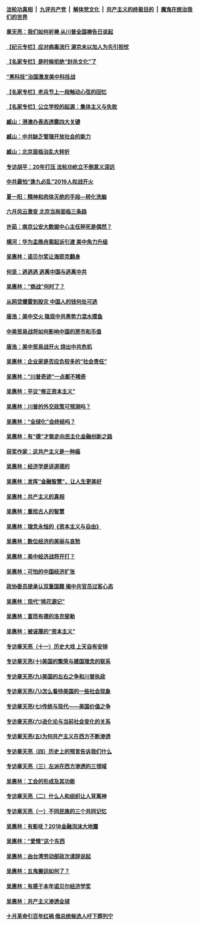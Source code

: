 

####  [法轮功真相](../../../../basic/blob/master/README.md?t=06201831) &nbsp;|&nbsp; [九评共产党](../../../../9ping.md/blob/master/README.md?t=06201831) &nbsp;|&nbsp; [解体党文化](../../../../jtdwh.md/blob/master/README.md?t=06201831)  &nbsp;|&nbsp; [共产主义的终极目的](../../../../gczydzjmd.md/blob/master/README.md?t=06201831) &nbsp;|&nbsp; [魔鬼在统治我们的世界](../../../../mgztzwmdsj.md/blob/master/README.md?t=06201831) 

#### [章天亮：我们如何祈祷 从川普全国祷告日说起](../pages/nsc423/n11944627.md?t=06201831) 

#### [【纪元专栏】应对病毒流行 渥京未以加人为先引担忧](../pages/nsc423/n11875714.md?t=06201831) 

#### [【名家专栏】是时候拒绝“封杀文化”了](../pages/nsc423/n11814093.md?t=06201831) 

#### [“黑科技”治国激发美中科技战](../pages/nsc423/n11638056.md?t=06201831) 

#### [【名家专栏】老兵节上一段触动心弦的回忆](../pages/nsc423/n11646016.md?t=06201831) 

#### [【名家专栏】公立学校的起源：集体主义与失败](../pages/nsc423/n11601833.md?t=06201831) 

#### [臧山：港澳办表态透露四大关键](../pages/nsc423/n11421628.md?t=06201831) 

#### [臧山：中共缺乏管理开放社会的能力](../pages/nsc423/n11407457.md?t=06201831) 

#### [臧山：北京面临治乱大转折](../pages/nsc423/n11406895.md?t=06201831) 

#### [专访胡平：20年打压 法轮功屹立不倒意义深远](../pages/nsc423/n11398800.md?t=06201831) 

#### [中共最怕“逢九必乱”2019人权战开火](../pages/nsc423/n11385248.md?t=06201831) 

#### [夏一阳：精神和肉体灭绝的手段—转化洗脑](../pages/nsc423/n11368250.md?t=06201831) 

#### [六月风云激变 北京当局面临三条路](../pages/nsc423/n11313668.md?t=06201831) 

#### [许茹：南京公安大数据中心主任猝死是偶然？](../pages/nsc423/n11064744.md?t=06201831) 

#### [横河：华为孟晚舟案起诉引渡 美中角力升级](../pages/nsc423/n11027230.md?t=06201831) 

#### [吴惠林：诺贝尔奖让海耶克翻身](../pages/nsc423/n10890049.md?t=06201831) 

#### [何坚：逃逃逃 逃离中国与逃离中共](../pages/nsc423/n10592891.md?t=06201831) 

#### [吴惠林：“商战”何时了？](../pages/nsc423/n10573558.md?t=06201831) 

#### [从网贷爆雷到股灾 中国人的钱何处可逃](../pages/nsc423/n10572800.md?t=06201831) 

#### [唐浩：美中交火 隐现中共黑势力混水摸鱼](../pages/nsc423/n10544040.md?t=06201831) 

#### [中美贸易战将如何影响中国的房市和币值](../pages/nsc423/n10543697.md?t=06201831) 

#### [唐浩：美中贸易战开火 烧出中共危机](../pages/nsc423/n10540126.md?t=06201831) 

#### [吴惠林：企业家是否应负较多的“社会责任”](../pages/nsc423/n10535022.md?t=06201831) 

#### [吴惠林：“川普奇迹”一点都不稀奇](../pages/nsc423/n10512808.md?t=06201831) 

#### [吴惠林：平议“修正资本主义”](../pages/nsc423/n10495724.md?t=06201831) 

#### [吴惠林：川普的外交政策可预测吗？](../pages/nsc423/n10462387.md?t=06201831) 

#### [吴惠林：“全球化”会终结吗？](../pages/nsc423/n10452838.md?t=06201831) 

#### [吴惠林：有“德”才能走向民主化金融创新之路](../pages/nsc423/n10432292.md?t=06201831) 

#### [获奖作家：这共产主义是一种癌](../pages/nsc423/n10431541.md?t=06201831) 

#### [吴惠林：经济学是讲道德的](../pages/nsc423/n10398014.md?t=06201831) 

#### [吴惠林：发挥“金融智慧”，让人生更美好](../pages/nsc423/n10375019.md?t=06201831) 

#### [吴惠林：共产主义的真相](../pages/nsc423/n10351394.md?t=06201831) 

#### [吴惠林：重拾古人的智慧](../pages/nsc423/n10337691.md?t=06201831) 

#### [吴惠林：理念永恒的《资本主义与自由》](../pages/nsc423/n10316274.md?t=06201831) 

#### [吴惠林：数位经济的美丽与哀愁](../pages/nsc423/n10292946.md?t=06201831) 

#### [吴惠林：美中经济战将开打？](../pages/nsc423/n10258825.md?t=06201831) 

#### [吴惠林：可怕的中国经济扩张](../pages/nsc423/n10219147.md?t=06201831) 

#### [政协委员提承认双重国籍 揭中共官员过客心态](../pages/nsc423/n10208809.md?t=06201831) 

#### [吴惠林：现代“桃花源记”](../pages/nsc423/n10185234.md?t=06201831) 

#### [吴惠林：富而有德的洛克斐勒](../pages/nsc423/n10142264.md?t=06201831) 

#### [吴惠林：被诬蔑的“资本主义”](../pages/nsc423/n10124816.md?t=06201831) 

#### [专访章天亮（十一）历史大戏 上天自有安排](../pages/nsc423/n10094905.md?t=06201831) 

#### [专访章天亮(十)美国的繁荣与建国理念的联系](../pages/nsc423/n10094899.md?t=06201831) 

#### [专访章天亮(九)美国的左右之争和川普执政](../pages/nsc423/n10094889.md?t=06201831) 

#### [专访章天亮(八)怎么看待美国的一些社会现象](../pages/nsc423/n10094857.md?t=06201831) 

#### [专访章天亮(七)传统与现代——美国价值之争](../pages/nsc423/n10093140.md?t=06201831) 

#### [专访章天亮(六)进化论与当前社会变化的关系](../pages/nsc423/n10092036.md?t=06201831) 

#### [专访章天亮(五)为何共产主义在西方不断渗透](../pages/nsc423/n10083620.md?t=06201831) 

#### [专访章天亮（四）历史上的预言告诉我们什么](../pages/nsc423/n10083606.md?t=06201831) 

#### [专访章天亮（三）左派在西方渗透的三领域](../pages/nsc423/n10081115.md?t=06201831) 

#### [吴惠林：工会的形成及其功能](../pages/nsc423/n10080633.md?t=06201831) 

#### [专访章天亮（二）什么人和组织让人背离神](../pages/nsc423/n10076637.md?t=06201831) 

#### [专访章天亮（一）不同民族的三个共同记忆](../pages/nsc423/n10074188.md?t=06201831) 

#### [吴惠林：有影呒？2018金融泡沫大地震](../pages/nsc423/n10040534.md?t=06201831) 

#### [吴惠林：“爱情”这个东西](../pages/nsc423/n10019423.md?t=06201831) 

#### [吴惠林：由台湾劳动部政次请辞说起](../pages/nsc423/n9979679.md?t=06201831) 

#### [吴惠林：五鬼搬运如何了？](../pages/nsc423/n9925338.md?t=06201831) 

#### [吴惠林：有感于本年诺贝尔经济学奖](../pages/nsc423/n9871883.md?t=06201831) 

#### [吴惠林：共产主义渗透全球](../pages/nsc423/n9812748.md?t=06201831) 

#### [十月革命引百年红祸 俄总统候选人吁下葬列宁](../pages/nsc423/n9810182.md?t=06201831) 

